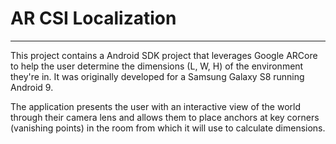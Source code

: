 # AR CSI Localization
---
This project contains a Android SDK project that leverages Google ARCore to help the user determine the dimensions (L, W, H) of the environment they're in. It was originally developed for a Samsung Galaxy S8 running Android 9.

The application presents the user with an interactive view of the world through their camera lens and allows them to place anchors at key corners (vanishing points) in the room from which it will use to calculate dimensions.
